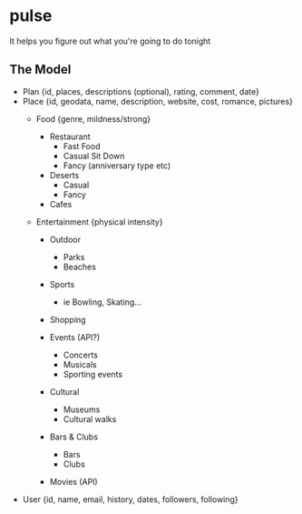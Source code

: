 pulse
=====

It helps you figure out what you&#39;re going to do tonight

The Model
---------

* Plan {id, places, descriptions (optional), rating, comment, date}
* Place {id, geodata, name, description, website, cost, romance, pictures}
	* Food {genre, mildness/strong}
		* Restaurant
			* Fast Food
			* Casual Sit Down
			* Fancy (anniversary type etc)
		* Deserts
			* Casual
			* Fancy
		* Cafes
			
  	* Entertainment {physical intensity}
		* Outdoor
			* Parks
			* Beaches
		
		* Sports
			* ie Bowling, Skating...
		* Shopping
		* Events (API?)
			* Concerts
			* Musicals
			* Sporting events
		* Cultural
			* Museums
			* Cultural walks		
		* Bars & Clubs
			* Bars
			* Clubs
		* Movies (API)			
* User {id, name, email, history, dates, followers, following}

